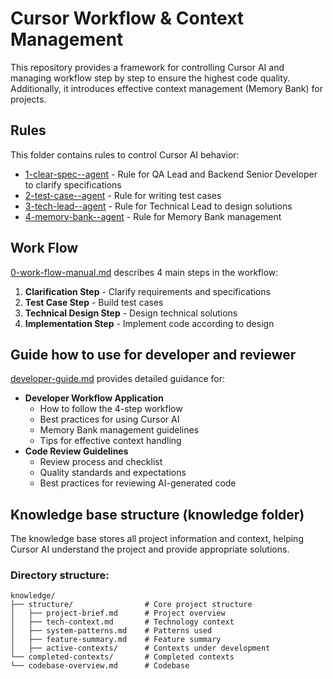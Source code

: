 # Cursor Workflow & Context Management

This repository provides a framework for controlling Cursor AI and managing workflow step by step to ensure the highest code quality. Additionally, it introduces effective context management (Memory Bank) for projects.

## Rules

This folder contains rules to control Cursor AI behavior:

- [1-clear-spec--agent](.cursor/rules/1-clear-spec--agent.mdc) - Rule for QA Lead and Backend Senior Developer to clarify specifications
- [2-test-case--agent](.cursor/rules/2-test-case--agent.mdc) - Rule for writing test cases
- [3-tech-lead--agent](.cursor/rules/3-tech-lead--agent.mdc) - Rule for Technical Lead to design solutions
- [4-memory-bank--agent](.cursor/rules/4-memory-bank--agent.mdc) - Rule for Memory Bank management

## Work Flow

[0-work-flow-manual.md](.cursor/rules/0-work-flow-manual.md) describes 4 main steps in the workflow:

1. **Clarification Step** - Clarify requirements and specifications
2. **Test Case Step** - Build test cases
3. **Technical Design Step** - Design technical solutions
4. **Implementation Step** - Implement code according to design

## Guide how to use for developer and reviewer

[developer-guide.md](.cursor/rules/developer-guide.md) provides detailed guidance for:
- **Developer Workflow Application**
  - How to follow the 4-step workflow
  - Best practices for using Cursor AI
  - Memory Bank management guidelines
  - Tips for effective context handling
- **Code Review Guidelines**
  - Review process and checklist
  - Quality standards and expectations
  - Best practices for reviewing AI-generated code

## Knowledge base structure (knowledge folder)

The knowledge base stores all project information and context, helping Cursor AI understand the project and provide appropriate solutions.

### Directory structure:

```
knowledge/
├── structure/                # Core project structure
│   ├── project-brief.md      # Project overview
│   ├── tech-context.md       # Technology context
│   ├── system-patterns.md    # Patterns used
│   ├── feature-summary.md    # Feature summary
│   ├── active-contexts/      # Contexts under development
└── completed-contexts/       # Completed contexts
└── codebase-overview.md      # Codebase 
```
